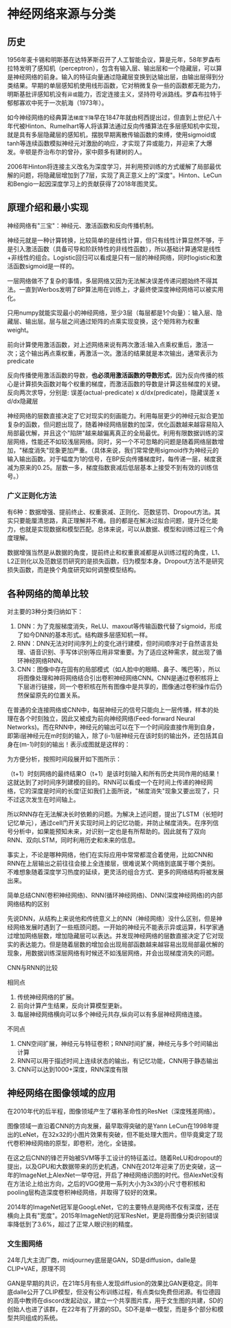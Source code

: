 # 神经网络来源与分类

## 历史

1956年麦卡锡和明斯基在达特茅斯召开了人工智能会议，算是元年，58年罗森布拉特发明了感知机（perceptron），包含有输入层、输出层和一个隐藏层，可以算是神经网络的前身。输入的特征向量通过隐藏层变换到达输出层，由输出层得到分类结果。早期的单层感知机使用线形函数，它对稍微复杂一些的函数都无能为力，明斯基批评感知机没有`异或`能力，否定连接主义，坚持符号派路线。罗森布拉特于郁郁寡欢中死于一次航海（1973年）。

如今神经网络的经典算法`梯度下降`早在1847年就由柯西提出过，但直到上世纪八十年代被Hinton、Rumelhart等人将该算法通过反向传播算法在多层感知机中实现，就是具有多层隐藏层的感知机，摆脱早期离散传输函数的束缚，使用sigmoid或tanh等连续函数模拟神经元对激励的响应，才实现了异或能力，并迎来了大爆发。辛顿是乔治布尔的曾孙，家中颇多有建树的人。

2006年Hinton将连接主义改名为深度学习，并利用预训练的方式缓解了局部最优解的问题，将隐藏层增加到了7层，实现了真正意义上的"深度"。Hinton、LeCun和Bengio一起因深度学习上的贡献获得了2018年图灵奖。

## 原理介绍和最小实现

神经网络有"三宝"：神经元、激活函数和反向传播机制。

神经元就是一种计算转换，比较简单的是线性计算，但只有线性计算显然不够，于是引入激活函数（具备可导和阶跃特性的非线性函数），所以基础计算通常是线性+非线性的组合。Logistic回归可以看成是只有一层的神经网络，同时logistic和激活函数sigmoid是一样的。

一层网络做不了复杂的事情，多层网络又因为无法解决误差传递问题始终不得其法。一直到Werbos发明了BP算法用在训练上，才最终使深度神经网络可以被实用化。

只用numpy就能实现最小的神经网络，至少3层（每层都是1个向量）：输入层、隐藏层、输出层。层与层之间通过矩阵的点乘实现变换，这个矩阵称为权重weight。

前向计算使用激活函数，对上述网络来说有两次激活:输入点乘权重后，激活一次；这个输出再点乘权重，再激活一次。激活的结果就是本次输出，通常表示为predicate

反向传播使用激活函数的导数，**也必须用激活函数的导数形式**，因为反向传播的核心是计算损失函数对每个权重的梯度，而激活函数的导数是计算这些梯度的关键。反向两次求导，分别是: 误差(actual-predicate) x d/dx(predicate)，隐藏误差 x d/dx隐藏层

神经网络的层数直接决定了它对现实的刻画能力。利用每层更少的神经元拟合更加复杂的函数，但问题出现了，随着神经网络层数的加深，优化函数越来越容易陷入局部最优解，并且这个"陷阱"越来越偏离真正的全局最优。利用有限数据训练的深层网络，性能还不如较浅层网络。同时，另一个不可忽略的问题是随着网络层数增加，"梯度消失"现象更加严重。（具体来说，我们常常使用sigmoid作为神经元的输入输出函数。对于幅度为1的信号，在BP反向传播梯度时，每传递一层，梯度衰减为原来的0.25。层数一多，梯度指数衰减后低层基本上接受不到有效的训练信号。）

### 广义正则化方法

有6种：数据增强、提前终止、权重衰减、正则化、范数惩罚、Dropout方法。其实只要能厘清思路，真正理解并不难。目的都是在解决过拟合问题，提升泛化能力，也就是实现数据和模型匹配。总体来说，可以从数据、模型和训练过程三个角度理解。

数据增强当然是从数据的角度，提前终止和权重衰减都是从训练过程的角度，L1、L2正则化以及范数惩罚研究的是损失函数，归为模型本身。Dropout方法不是研究损失函数，而是换个角度研究如何调整模型结构。

## 各种网络的简单比较

对主要的3种分类归纳如下：

1. DNN：为了克服梯度消失，ReLU、maxout等传输函数代替了sigmoid，形成了如今DNN的基本形式。结构跟多层感知机一样。
2. RNN：DNN无法对时间序列上的变化进行建模，但时间顺序对于自然语言处理、语音识别、手写体识别等应用非常重要。为了适应这种需求，就出现了循环神经网络RNN。
3. CNN：图像中存在固有的局部模式（如人脸中的眼睛、鼻子、嘴巴等），所以将图像处理和神将网络结合引出卷积神经网络CNN。CNN是通过卷积核将上下层进行链接，同一个卷积核在所有图像中是共享的，图像通过卷积操作后仍然保留原先的位置关系。

在普通的全连接网络或CNN中，每层神经元的信号只能向上一层传播，样本的处理在各个时刻独立，因此又被成为前向神经网络(Feed-forward Neural Networks)。而在RNN中，神经元的输出可以在下一个时间段直接作用到自身，即第i层神经元在m时刻的输入，除了(i-1)层神经元在该时刻的输出外，还包括其自身在(m-1)时刻的输出！表示成图就是这样的：

为方便分析，按照时间段展开如下图所示：

（t+1）时刻网络的最终结果O（t+1）是该时刻输入和所有历史共同作用的结果！这就达到了对时间序列建模的目的。RNN可以看成一个在时间上传递的神经网络，它的深度是时间的长度!正如我们上面所说，"梯度消失"现象又要出现了，只不过这次发生在时间轴上。

所以RNN存在无法解决长时依赖的问题。为解决上述问题，提出了LSTM（长短时记忆单元），通过cell门开关实现时间上的记忆功能，并防止梯度消失。在序列信号分析中，如果能预知未来，对识别一定也是有所帮助的。因此就有了双向RNN、双向LSTM，同时利用历史和未来的信息。

事实上，不论是哪种网络，他们在实际应用中常常都混合着使用，比如CNN和RNN在上层输出之前往往会接上全连接层，很难说某个网络到底属于哪个类别。不难想象随着深度学习热度的延续，更灵活的组合方式、更多的网络结构将被发展出来。

简单总结CNN(卷积神经网络)、RNN(循环神经网络)、DNN(深度神经网络)的内部网络结构的区别

先说DNN，从结构上来说他和传统意义上的NN（神经网络）没什么区别，但是神经网络发展时遇到了一些瓶颈问题。一开始的神经元不能表示异或运算，科学家通过增加网络层数，增加隐藏层可以表达。并发现神经网络的层数直接决定了它对现实的表达能力。但是随着层数的增加会出现局部函数越来越容易出现局部最优解的现象，用数据训练深层网络有时候还不如浅层网络，并会出现梯度消失的问题。

CNN与RNN的比较

相同点

1. 传统神经网络的扩展。
2. 前向计算产生结果，反向计算模型更新。
3. 每层神经网络横向可以多个神经元共存,纵向可以有多层神经网络连接。

不同点

1. CNN空间扩展，神经元与特征卷积；RNN时间扩展，神经元与多个时间输出计算
2. RNN可以用于描述时间上连续状态的输出，有记忆功能，CNN用于静态输出
3. CNN可以达到1000+深度，RNN深度有限

## 神经网络在图像领域的应用

在2010年代的后半程，图像领域产生了堪称革命性的ResNet（深度残差网络）。

图像领域一直沿着CNN的方向发展，最早取得突破的是Yann LeCun在1998年提出的LeNet，在32x32的小图片效果有突破，但不能处理大图片。但毕竟奠定了现代卷积神经网络的原型，即卷积，池化，全链接。

在这之后CNN的锋芒开始被SVM等手工设计的特征盖过。随着ReLU和dropout的提出，以及GPU和大数据带来的历史机遇，CNN在2012年迎来了历史突破，这一年的ImageNet上AlexNet一举夺冠，开启了神经网络识图的时代。但AlexNet没有在方法论上给出方向，之后的VGG使用一系列大小为3x3的小尺寸卷积核和pooling层构造深度卷积神经网络，并取得了较好的效果。

2014年的ImageNet冠军是GoogLeNet，它的主要特点是网络不仅有深度，还在横向上具有"宽度"。2015年ImageNet的冠军ResNet，更是将图像分类识别错误率降低到了3.6%，超过了正常人眼识别的精度。

### 文生图网络

24年几大主流厂商，midjourney底层是GAN，SD是diffusion，dalle是CLIP+VAE，原理不同

GAN是早期的共识，在21年5月有些人发现diffusion的效果比GAN更稳定。同年底dalle公开了CLIP模型，但没有公布训练过程，有点类似免费但闭源。有位德园的高中教师在discord发起动议，建立一个共享图片库，用于文生图的共建，SD的创始人也进了该群，在22年有了开源的SD。SD不是单一模型，而是多个部分和模型共同组成的系统。
